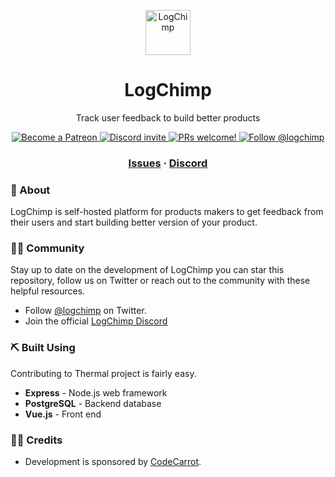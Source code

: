 <p align="center">
  <a href="https://logchimp.codecarrot.net/">
    <img src="https://logchimp.codecarrot.net/images/logchimp-logo_circle.png" alt="LogChimp" height="72" />
  </a>
</p>
<h1 align="center">
  LogChimp
</h1>

<p align="center">
	Track user feedback to build better products
</p>

<p align="center">
  <a href="https://www.patreon.com/mittalyashu">
    <img src="https://img.shields.io/badge/become%20a-patron-blue.svg?style=flat&colorA=555555&colorB=F86754" alt="Become a Patreon" />
  </a>
  <a href="https://discord.gg/A7mztcC">
    <img src="https://img.shields.io/discord/556376419886825509.svg?label=&logo=discord&logoColor=ffffff&color=7389D8&labelColor=6A7EC2" alt="Discord invite" />
  </a>
  <a href="https://logchimp.codecarrot.net/">
    <img src="https://img.shields.io/badge/PRs-welcome-brightgreen.svg" alt="PRs welcome!" />
  </a>
  <a href="https://twitter.com/intent/follow?screen_name=logchimp">
    <img src="https://img.shields.io/twitter/follow/gitthermal.svg?label=Follow%20@logchimp" alt="Follow @logchimp" />
  </a>
</p>

<h3 align="center">
  <a href="https://github.com/logchimp/logchimp/issues">Issues</a>
  <span> · </span>
  <a href="https://discord.gg/A7mztcC">Discord</a>
</h3>

### 🧐 About

LogChimp is self-hosted platform for products makers to get feedback from their users and start building better version of your product.

### 🤝🏻 Community

Stay up to date on the development of LogChimp you can star this repository, follow us on Twitter or reach out to the community with these helpful resources.

- Follow [@logchimp](https://twitter.com/@logchimp) on Twitter.
- Join the official [LogChimp Discord](https://discord.gg/A7mztcC)

### ⛏️ Built Using

Contributing to Thermal project is fairly easy.

- **Express** - Node.js web framework
- **PostgreSQL** - Backend database
- **Vue.js** - Front end

### 🙏🏻 Credits

- Development is sponsored by [CodeCarrot](https://www.codecarrot.net/).
